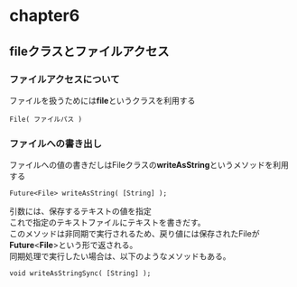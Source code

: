 # chapter6

## fileクラスとファイルアクセス
### ファイルアクセスについて
ファイルを扱うためには**file**というクラスを利用する
```
File( ファイルパス )
```
### ファイルへの書き出し
ファイルへの値の書きだしはFileクラスの**writeAsString**というメソッドを利用する
```
Future<File> writeAsString( [String] );
```
引数には、保存するテキストの値を指定  
これで指定のテキストファイルにテキストを書きだす。  
このメソッドは非同期で実行されるため、戻り値には保存されたFileが**Future**<**File**>という形で返される。  
同期処理で実行したい場合は、以下のようなメソッドもある。
```
void writeAsStringSync( [String] );
```